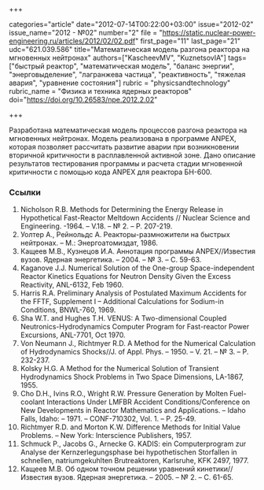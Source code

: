 +++

categories="article"
date="2012-07-14T00:22:00+03:00"
issue="2012-02"
issue_name="2012 - №02"
number="2"
file = "https://static.nuclear-power-engineering.ru/articles/2012/02/02.pdf"
first_page="11"
last_page="21"
udc="621.039.586"
title="Математическая модель разгона реактора на мгновенных нейтронах"
authors=["KascheevMV", "KuznetsovIA"]
tags=["быстрый реактор", "математическая модель", "баланс энергии", "энерговыделение", "лагранжeва частица", "реактивность", "тяжелая авария", "уравнение состояния"]
rubric = "physicsandtechnology"
rubric_name = "Физика и техника ядерных реакторов"
doi="https://doi.org/10.26583/npe.2012.2.02"

+++

Разработана математическая модель процессов разгона реактора на мгновенных нейтронах. Модель реализована в программе ANPEX, которая позволяет рассчитать развитие аварии при возникновении вторичной критичности в расплавленной активной зоне. Дано описание результатов тестирования программы и расчета стадии мгновенной критичности с помощью кода ANPEX для реактора БН-600.

### Ссылки

1. Nicholson R.B. Methods for Determining the Energy Release in Hypothetical Fast-Reactor Meltdown Accidents // Nuclear Science and Engineering. -1964. – V.18. – № 2. – Р. 207-219.
2. Уолтер А., Рейнольдс А. Реакторы-размножители на быстрых нейтронах. – М.: Энергоатомиздат, 1986.
3. Кащеев М.В., Кузнецов И.А. Аннотация программы ANPEX//Известия вузов. Ядерная энергетика. – 2004. – № 3. – C. 59-63.
4. Kaganove J.J. Numerical Solution of the One-group Space-independent Reactor Kinetics Equations for Neutron Density Given the Excess Reactivity, ANL-6132, Feb 1960.
5. Harris R.A. Preliminary Analysis of Postulated Maximum Accidents for the FFTF, Supplement I – Additional Calculations for Sodium-in Conditions, BNWL-760, 1969.
6. Sha W.T. and Hughes T.H. VENUS: A Two-dimensional Coupled Neutronics-Hydrodynamics Computer Program for Fast-reactor Power Excursions, ANL-7701, Oct 1970.
7. Von Neumann J., Richtmyer R.D. A Method for the Numerical Calculation of Hydrodynamics Shocks//J. of Appl. Phys. – 1950. – V. 21. – № 3. – Р. 232-237.
8. Kolsky H.G. A Method for the Numerical Solution of Transient Hydrodynamics Shock Problems in Two Space Dimensions, LA-1867, 1955.
9. Cho D.H., Ivins R.O., Wright R.W. Pressure Generation by Molten Fuel-coolant Interactions Under LMFBR Accident Conditions/Conference on New Developments in Reactor Mathematics and Applications. – Idaho Falls, Idaho: – 1971. – CONF-710302, Vol. 1. – Р. 25-49.
10. Richtmyer R.D. and Morton K.W. Difference Methods for Initial Value Problems. – New York: Interscience Publishers, 1957.
11. Schmuck P., Jacobs G., Arnecke G. KADIS: ein Computerprogram zur Analyse der Kernzerlegungsphase bei hypothetischen Storfallen in schnellen, natriumgekuhlten Brutreaktoren, Karlsruhe, KFK 2497, 1977.
12. Кащеев М.В. Об одном точном решении уравнений кинетики//Известия вузов. Ядерная энергетика. – 2005. – № 2. – C. 61-65.